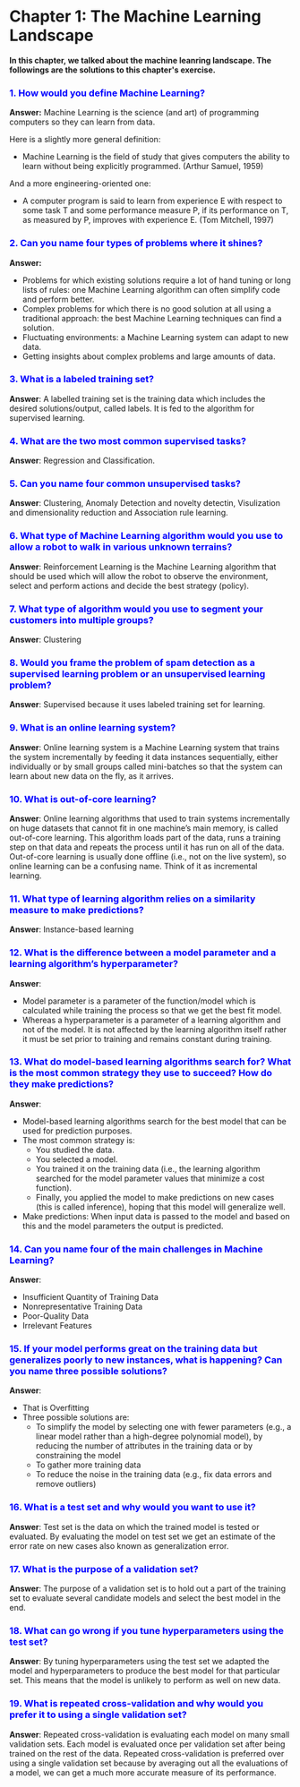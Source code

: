 # Chapter 1: The Machine Learning Landscape

**In this chapter, we talked about the machine leanring landscape. The followings are the solutions to this chapter's exercise.**

### <span style="color:blue">1. How would you define Machine Learning?</span>

**Answer:** Machine Learning is the science (and art) of programming computers so they can learn from data.

Here is a slightly more general definition:
- Machine Learning is the field of study that gives computers the ability to learn without being explicitly programmed. (Arthur Samuel, 1959)

And a more engineering-oriented one:
- A computer program is said to learn from experience E with respect to some task T and some performance measure P, if its performance on T, as measured by P, improves with experience E. (Tom Mitchell, 1997)

### <span style="color:blue"> 2. Can you name four types of problems where it shines?</span>
**Answer:**
- Problems for which existing solutions require a lot of hand tuning or long lists of rules: one Machine Learning algorithm can often simplify code and perform better.
- Complex problems for which there is no good solution at all using a traditional approach: the best Machine Learning techniques can find a solution.
- Fluctuating environments: a Machine Learning system can adapt to new data.
- Getting insights about complex problems and large amounts of data.

### <span style="color:blue"> 3. What is a labeled training set?</span>
**Answer**:
A labelled training set is the training data which includes the desired solutions/output, called labels. It is fed to the algorithm for supervised learning.

### <span style="color:blue"> 4. What are the two most common supervised tasks?</span>
**Answer**:
Regression and Classification.

### <span style="color:blue">5. Can you name four common unsupervised tasks?</span>
**Answer**:
Clustering, Anomaly Detection and novelty detectin, Visulization and dimensionality reduction and Association rule learning. 

### <span style="color:blue">6. What type of Machine Learning algorithm would you use to allow a robot to walk in various unknown terrains?</span>
**Answer**:
Reinforcement Learning is the Machine Learning algorithm that should be used which will allow the robot to observe the environment, select and perform actions and decide the best strategy (policy).

### <span style="color:blue">7. What type of algorithm would you use to segment your customers into multiple groups?</span>
**Answer**:
Clustering

### <span style="color:blue">8. Would you frame the problem of spam detection as a supervised learning problem or an unsupervised learning problem?</span>
**Answer**:
Supervised because it uses labeled training set for learning. 

### <span style="color:blue">9. What is an online learning system?</span>
**Answer**:
Online learning system is a Machine Learning system that trains the system incrementally by feeding it data instances sequentially, either individually or by small groups called mini-batches so that the system can learn about new data on the fly, as it arrives.

### <span style="color:blue">10. What is out-of-core learning?</span>
**Answer**:
Online learning algorithms that used to train systems incrementally on huge datasets that cannot fit in one machine’s main memory, is called out-of-core learning. This algorithm loads part of the data, runs a training step on that data and repeats the process until it has run on all of the data. Out-of-core learning is usually done offline (i.e., not on the live system), so online learning can be a confusing name. Think of it as incremental learning.

### <span style="color:blue">11. What type of learning algorithm relies on a similarity measure to make predictions?</span>
**Answer**:
Instance-based learning

### <span style="color:blue">12. What is the difference between a model parameter and a learning algorithm’s hyperparameter?</span>
**Answer**:
- Model parameter is a parameter of the function/model which is calculated while training the process so that we get the best fit model.
- Whereas a hyperparameter is a parameter of a learning algorithm and not of the model. It is not affected by the learning algorithm itself rather it must be set prior to training and remains constant during training.

### <span style="color:blue">13. What do model-based learning algorithms search for? What is the most common strategy they use to succeed? How do they make predictions?</span>
**Answer**:
- Model-based learning algorithms search for the best model that can be used for prediction purposes.
- The most common strategy is: 
    - You studied the data.
    - You selected a model.
    - You trained it on the training data (i.e., the learning algorithm searched for the model parameter values that minimize a cost function).
    - Finally, you applied the model to make predictions on new cases (this is called inference), hoping that this model will generalize well.
- Make predictions: When input data is passed to the model and based on this and the model parameters the output is predicted.
    
### <span style="color:blue">14. Can you name four of the main challenges in Machine Learning?</span>
**Answer**:
- Insufficient Quantity of Training Data
- Nonrepresentative Training Data
- Poor-Quality Data
- Irrelevant Features

### <span style="color:blue">15. If your model performs great on the training data but generalizes poorly to new instances, what is happening? Can you name three possible solutions?</span>
**Answer**:
- That is Overfitting
- Three possible solutions are: 
    - To simplify the model by selecting one with fewer parameters (e.g., a linear model rather than a high-degree polynomial model), by reducing the number of attributes in the training data or by constraining the model
    - To gather more training data
    - To reduce the noise in the training data (e.g., fix data errors and remove outliers)

### <span style="color:blue">16. What is a test set and why would you want to use it?</span>
**Answer**:
Test set is the data on which the trained model is tested or evaluated. By evaluating the model on test set we get an estimate of the error rate on new cases also known as generalization error.

### <span style="color:blue">17. What is the purpose of a validation set?</span>
**Answer**:
The purpose of a validation set is to hold out a part of the training set to evaluate several candidate models and select the best model in the end.

### <span style="color:blue">18. What can go wrong if you tune hyperparameters using the test set?</span>
**Answer**:
By tuning hyperparameters using the test set we adapted the model and hyperparameters to produce the best model for that particular set. This means that the model is unlikely to perform as well on new data.

### <span style="color:blue">19. What is repeated cross-validation and why would you prefer it to using a single validation set?</span>
**Answer**:
Repeated cross-validation is evaluating each model on many small validation sets. Each model is evaluated once per validation set after being trained on the rest of the data. Repeated cross-validation is preferred over using a single validation set because by averaging out all the evaluations of a model, we can get a much more accurate measure of its performance.

